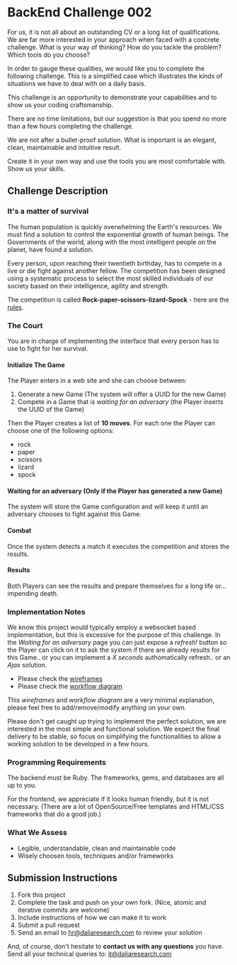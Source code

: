 # BackEnd Challenge 002

For us, it is not all about an outstanding CV or a long list of qualifications. We are far more interested in your approach when faced with a concrete challenge. What is your way of thinking? How do you tackle the problem? Which tools do you choose?

In order to gauge these qualities, we would like you to complete the following challenge. This is a simplified case which illustrates the kinds of situations we have to deal with on a daily basis.

This challenge is an opportunity to demonstrate your capabilities and to show us your coding craftsmanship. 

There are no time limitations, but our suggestion is that you spend no more than a few hours completing the challenge.

We are not after a bullet-proof solution. What is important is an elegant, clean, maintainable and intuitive result.

Create it in your own way and use the tools you are most comfortable with. Show us your skills.

## Challenge Description

### It's a matter of survival

The human population is quickly overwhelming the Earth's resources. We must find a solution to control the exponential growth of human beings.
The Governments of the world, along with the most intelligent people on the planet, have found a solution.

Every person, upon reaching their twentieth birthday, has to compete in a live or die fight against another fellow.
The competition has been designed using a systematic process to select the most skilled individuals of our society based on their intelligence, agility and strength.

The competition is called **Rock-paper-scissors-lizard-Spock** - here are the [rules](http://en.wikipedia.org/wiki/Rock-paper-scissors-lizard-Spock).

### The Court

You are in charge of implementing the interface that every person has to use to fight for her survival.

#### Initialize The Game

The Player enters in a web site and she can choose between:

1. Generate a new Game (The system will offer a UUID for the new Game)
1. Compete in a Game that is _waiting for an adversary_ (the Player inserts the UUID of the Game)

Then the Player creates a list of **10 moves**. For each one the Player can choose one of the following options:

- rock
- paper
- scissors
- lizard
- spock

#### Waiting for an adversary (Only if the Player has generated a new Game)

The system will store the Game configuration and will keep it until an adversary chooses to fight against this Game.

#### Combat

Once the system detects a match it executes the competition and stores the results.

#### Results

Both Players can see the results and prepare themselves for a long life or... impending death.

### Implementation Notes

We know this project would typically employ a websocket based implementation, but this is excessive for the purpose of this challenge.
In the _Waiting for an adversary_ page you can just expose a _refresh!_ button so the Player can click on it to ask the system if there are already results for this Game.. or you can implement a _X seconds_ authomatically refresh.. or an _Ajax_ solution.

- Please check the [wireframes](https://docs.google.com/drawings/d/1wM8Ex2zA7jUnGVicF8wqRLypkzr9QzdPCCZD1rhQhHQ/edit?usp=sharing)
- Please check the [workflow diagram](https://docs.google.com/drawings/d/12aS34CFiJHVNm0uGAIzMnD7_dqKdkvLxy0ytJkanysM/edit?usp=sharing)

This _wireframes_ and _workflow diagram_ are a very minimal explanation, please feel free to add/remove/modify anything on your own.

Please don't get caught up trying to implement the perfect solution, we are interested in the most simple and functional solution. We expect the final delivery to be stable, so focus on simplifying the functionalities to allow a working solution to be developed in a few hours.

### Programming Requirements

The backend must be Ruby. The frameworks, gems, and databases are all up to you.

For the frontend, we appreciate if it looks human friendly, but it is not necessary. (There are a lot of OpenSource/Free templates and HTML/CSS frameworks that do a good job.)

### What We Assess

- Legible, understandable, clean and maintainable code
- Wisely choosen tools, techniques and/or frameworks

## Submission Instructions

1. Fork this project
1. Complete the task and push on your own fork. (Nice, atomic and iterative commits are welcome)
1. Include instructions of how we can make it to work
1. Submit a pull request
1. Send an email to hr@daliaresearch.com to review your solution

And, of course, don't hesitate to **contact us with any questions** you have. Send all your technical queries to: [it@daliaresearch.com](mailto:it@daliaresearch.com)
